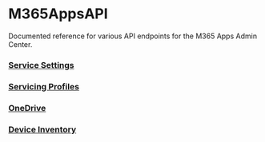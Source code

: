 # M365AppsAPI

Documented reference for various API endpoints for the M365 Apps Admin Center.

### [Service Settings](./APIReference/ServiceSettings.md)

### [Servicing Profiles](./APIReference/ServicingProfiles.md)

### [OneDrive](./APIReference/OneDrive.md)

### [Device Inventory](./APIReference/DeviceInventory.md)